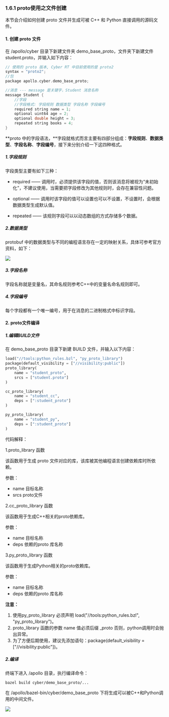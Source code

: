 ### 1.6.1 proto使用之文件创建

本节会介绍如何创建 proto 文件并生成可被 C++ 和 Python 直接调用的源码文件。

#### 1. 创建 proto 文件

在 /apollo/cyber 目录下新建文件夹 demo\_base\_proto，文件夹下新建文件 student.proto，并输入如下内容：

```cpp
// 使用的 proto 版本, Cyber RT 中目前使用的是 proto2
syntax = "proto2";
//包
package apollo.cyber.demo_base_proto;

//消息 --- message 是关键字，Student 消息名称
message Student {
    //字段
    //字段格式: 字段规则 数据类型 字段名称 字段编号
    required string name = 1;
    optional uint64 age = 2;
    optional double height = 3;
    repeated string books = 4;
}
```

**proto 中的字段语法，**字段就格式而言主要有四部分组成：**字段规则**、**数据类型**、**字段名称**、**字段编号**，接下来分别介绍一下这四种格式。

##### 1.字段规则

字段类型主要有如下三种：

* required —— 调用时，必须提供该字段的值，否则该消息将被视为“未初始化”，不建议使用，当需要把字段修改为其他规则时，会存在兼容性问题。

* optional —— 调用时该字段的值可以设置也可以不设置，不设置时，会根据数据类型生成默认值。

* repeated —— 该规则字段可以以动态数组的方式存储多个数据。

##### 2.数据类型

protobuf 中的数据类型与不同的编程语言存在一定的映射关系，具体可参考官方资料，如下：

![](/assets/013_protobuf数据类型.png)

##### 3.字段名称

字段名称就是变量名，其命名规则参考C++中的变量名命名规则即可。

##### 4.字段编号

每个字段都有一个唯一编号，用于在消息的二进制格式中标识字段。

#### 2. proto文件编译

##### 1.编辑BUILD文件

在 demo\_base\_proto 目录下新建 BUILD 文件，并输入以下内容：

```py
load("//tools:python_rules.bzl", "py_proto_library")
package(default_visibility = ["//visibility:public"])
proto_library(
    name = "student_proto",
    srcs = ["student.proto"]
)

cc_proto_library(
    name = "student_cc",
    deps = [":student_proto"]
)

py_proto_library(
    name = "student_py",
    deps = [":student_proto"]
)
```

代码解释：

1.proto\_library 函数

该函数用于生成 proto 文件对应的库，该库被其他编程语言创建依赖库时所依赖。

参数：

* name  目标名称
* srcs  proto文件

2.cc\_proto\_library 函数

该函数用于生成C++相关的proto依赖库。

参数：

* name 目标名称
* deps 依赖的proto 库名称

3.py\_proto\_library 函数

该函数用于生成Python相关的proto依赖库。

参数：

* name 目标名称
* deps 依赖的proto 库名称

**注意：**

1. 使用py\_proto\_library 必须声明 load\("//tools:python\_rules.bzl", "py\_proto\_library"\)。
2. proto\_library 函数的参数 name 值必须后缀 \_proto 否则，python调用时会抛出异常。
3. 为了方便后期使用，建议先添加语句：package\(default\_visibility = \["//visibility:public"\]\)。

##### 2.编译

终端下进入 /apollo 目录，执行编译命令：

```
bazel build cyber/demo_base_proto/...
```

在 /apollo/bazel-bin/cyber/demo\_base\_proto 下将生成可以被C++和Python调用的中间文件。

![](/assets/014_protobuf中间文件.png)

